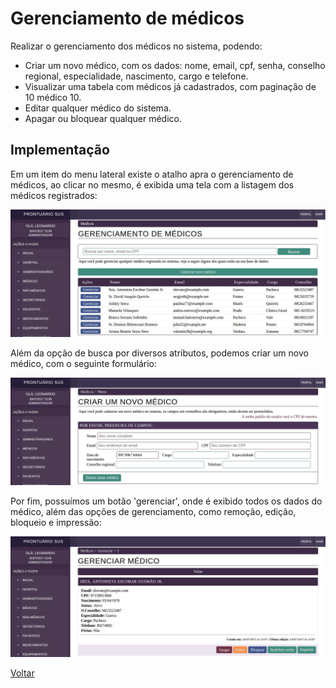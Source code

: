 # Gerenciamento de médicos

Realizar o gerenciamento dos médicos no sistema, podendo:

* Criar um novo médico, com os dados: nome, email, cpf, senha, conselho regional, especialidade, nascimento, cargo e telefone.
* Visualizar uma tabela com médicos já cadastrados, com paginação de 10 médico 10.
* Editar qualquer médico do sistema.
* Apagar ou bloquear qualquer médico.


## Implementação

Em um item do menu lateral existe o atalho apra o gerenciamento de médicos, ao clicar no mesmo, é exibida uma tela com a listagem dos médicos registrados:

![Tela de login](./img/lista-medicos.jpeg?raw=true)


Além da opção de busca por diversos atributos, podemos criar um novo médico, com o seguinte formulário:

![Painel inicial](./img/cadastro-medico.jpeg?raw=true)

Por fim, possuímos um botão 'gerenciar', onde é exibido todos os dados do médico, além das opções de gerenciamento, como remoção, edição, bloqueio e impressão:

![Tela de login](./img/gerencia-medico.jpeg?raw=true)

[Voltar](../README.md) 
